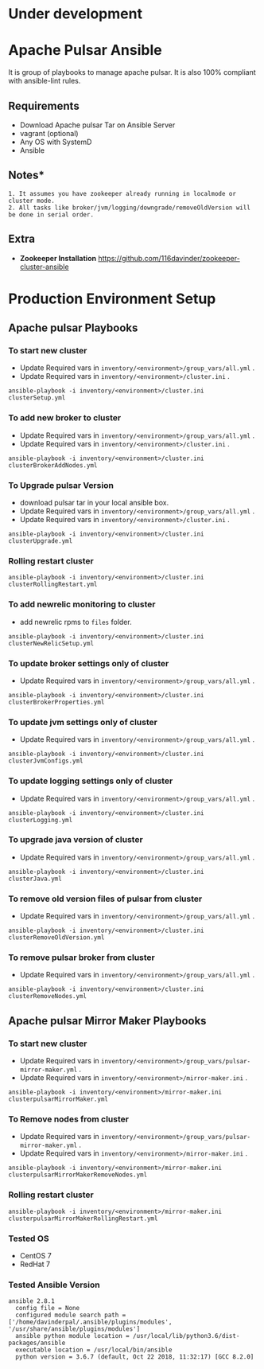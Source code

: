 # Under development

# Apache Pulsar Ansible

It is group of playbooks to manage apache pulsar. It is also 100% compliant with ansible-lint rules.

## **Requirements**
* Download Apache pulsar Tar on Ansible Server
* vagrant (optional)
* Any OS with SystemD
* Ansible

## **Notes***
```
1. It assumes you have zookeeper already running in localmode or cluster mode.
2. All tasks like broker/jvm/logging/downgrade/removeOldVersion will be done in serial order.
```

## **Extra**
* **Zookeeper Installation**
https://github.com/116davinder/zookeeper-cluster-ansible

# **Production Environment Setup**

## Apache pulsar Playbooks

### **To start new cluster**
* Update Required vars in ```inventory/<environment>/group_vars/all.yml``` .
* Update Required vars in ```inventory/<environment>/cluster.ini``` .

```ansible-playbook -i inventory/<environment>/cluster.ini clusterSetup.yml```

### **To add new broker to cluster**
* Update Required vars in ```inventory/<environment>/group_vars/all.yml``` .
* Update Required vars in ```inventory/<environment>/cluster.ini``` .

```ansible-playbook -i inventory/<environment>/cluster.ini clusterBrokerAddNodes.yml```

### **To Upgrade pulsar Version**
* download pulsar tar in your local ansible box.
* Update Required vars in ```inventory/<environment>/group_vars/all.yml``` .
* Update Required vars in ```inventory/<environment>/cluster.ini``` .

```ansible-playbook -i inventory/<environment>/cluster.ini clusterUpgrade.yml```

### **Rolling restart cluster**

```ansible-playbook -i inventory/<environment>/cluster.ini clusterRollingRestart.yml```

### **To add newrelic monitoring to cluster**
* add newrelic rpms to `files` folder.

```ansible-playbook -i inventory/<environment>/cluster.ini clusterNewRelicSetup.yml```

### **To update broker settings only of cluster**
* Update Required vars in ```inventory/<environment>/group_vars/all.yml``` .

```ansible-playbook -i inventory/<environment>/cluster.ini clusterBrokerProperties.yml```

### **To update jvm settings only of cluster**
* Update Required vars in ```inventory/<environment>/group_vars/all.yml``` .

```ansible-playbook -i inventory/<environment>/cluster.ini clusterJvmConfigs.yml```

### **To update logging settings only of cluster**
* Update Required vars in ```inventory/<environment>/group_vars/all.yml``` .

```ansible-playbook -i inventory/<environment>/cluster.ini clusterLogging.yml```

### **To upgrade java version of cluster**
* Update Required vars in ```inventory/<environment>/group_vars/all.yml``` .

```ansible-playbook -i inventory/<environment>/cluster.ini clusterJava.yml```

### **To remove old version files of pulsar from cluster**
* Update Required vars in ```inventory/<environment>/group_vars/all.yml``` .

```ansible-playbook -i inventory/<environment>/cluster.ini clusterRemoveOldVersion.yml```

### **To remove pulsar broker from cluster**
* Update Required vars in ```inventory/<environment>/group_vars/all.yml``` .

```ansible-playbook -i inventory/<environment>/cluster.ini clusterRemoveNodes.yml```

## Apache pulsar Mirror Maker Playbooks

### **To start new cluster**
* Update Required vars in ```inventory/<environment>/group_vars/pulsar-mirror-maker.yml``` .
* Update Required vars in ```inventory/<environment>/mirror-maker.ini``` .

```ansible-playbook -i inventory/<environment>/mirror-maker.ini clusterpulsarMirrorMaker.yml```

### **To Remove nodes from cluster**
* Update Required vars in ```inventory/<environment>/group_vars/pulsar-mirror-maker.yml``` .
* Update Required vars in ```inventory/<environment>/mirror-maker.ini``` .

```ansible-playbook -i inventory/<environment>/mirror-maker.ini clusterpulsarMirrorMakerRemoveNodes.yml```

### **Rolling restart cluster**

```ansible-playbook -i inventory/<environment>/mirror-maker.ini clusterpulsarMirrorMakerRollingRestart.yml```


### **Tested OS**
* CentOS 7
* RedHat 7

### **Tested Ansible Version**
```
ansible 2.8.1
  config file = None
  configured module search path = ['/home/davinderpal/.ansible/plugins/modules', '/usr/share/ansible/plugins/modules']
  ansible python module location = /usr/local/lib/python3.6/dist-packages/ansible
  executable location = /usr/local/bin/ansible
  python version = 3.6.7 (default, Oct 22 2018, 11:32:17) [GCC 8.2.0]
```
